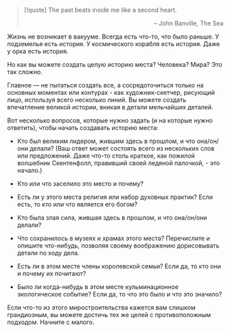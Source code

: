 >[!quote] The past beats inside me like a second heart.
><p align='right'>– John Banville, The Sea</p>

Жизнь не возникает в вакууме. Всегда есть что-то, что было раньше.
У подземелья есть история. 
У космического корабля есть история. 
Даже у орка есть история. 

Но как вы можете создать целую историю места? Человека? Мира? Это так сложно.

Главное — не пытаться создать все, а сосредоточиться только на основных моментах или контурах - как художник-скетчер, рисующий лицо, используя всего несколько линий. Вы можете создать впечатление великой истории, вникая в детали мельчайших деталей.

Вот несколько вопросов, которые нужно задать (и на которые нужно ответить), чтобы начать создавать историю места:

- Кто был великим лидером, жившим здесь в прошлом, и что она/он/они делали? (Ваш ответ может состоять всего из нескольких слов или предложений. Даже что-то столь краткое, как пожилой волшебник Скентенфолл, правивший своей ледяной палочкой, - это начало.)

- Кто или что заселило это место и почему?

- Есть ли у этого места религия или набор духовных практик? Если есть, то кто или что является его богом?

- Кто была злая сила, жившая здесь в прошлом, и что она/он/они делали?

- Что сохранилось в музеях и храмах этого места? Перечислите и опишите что-нибудь, позволяя своему воображению дорисовывать детали по ходу дела.

- Есть ли в этом месте члены королевской семьи? Если да, то кто они и почему их почитают?

- Было ли когда-нибудь в этом месте кульминационное экологическое событие? Если да, то что это было и что это значило?

Если что-то из этого миростроительства кажется вам слишком грандиозным, вы можете достичь тех же целей с противоположным подходом. Начните с малого.